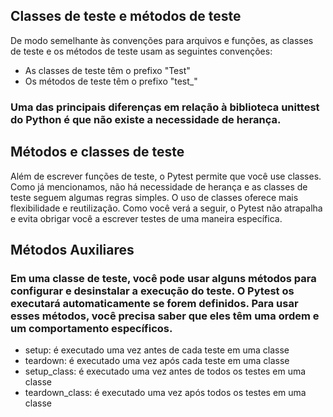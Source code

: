 ## Classes de teste e métodos de teste
De modo semelhante às convenções para arquivos e funções, 
as classes de teste e os métodos de teste usam as seguintes convenções:

- As classes de teste têm o prefixo "Test"
- Os métodos de teste têm o prefixo "test_"

### Uma das principais diferenças em relação à biblioteca unittest do Python é que não existe a necessidade de herança.

## Métodos e classes de teste
Além de escrever funções de teste, o Pytest permite que você use classes. Como já mencionamos, não há necessidade de herança 
e as classes de teste seguem algumas regras simples. O uso de classes oferece mais flexibilidade e reutilização. Como você verá
a seguir, o Pytest não atrapalha e evita obrigar você a escrever testes de uma maneira específica.

## Métodos Auxiliares

### Em uma classe de teste, você pode usar alguns métodos para configurar e desinstalar a execução do teste. O Pytest os executará automaticamente se forem definidos. Para usar esses métodos, você precisa saber que eles têm uma ordem e um comportamento específicos.

- setup: é executado uma vez antes de cada teste em uma classe
- teardown: é executado uma vez após cada teste em uma classe
- setup_class: é executado uma vez antes de todos os testes em uma classe
- teardown_class: é executado uma vez após todos os testes em uma classe

